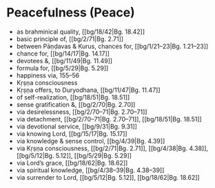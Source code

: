 # Peacefulness (Peace)

* as brahminical quality, [[bg/18/42|Bg. 18.42]]
* basic principle of, [[bg/2/71|Bg. 2.71]]
* between Pāṇḍavas & Kurus, chances for, [[bg/1/21–23|Bg. 1.21–23]]
* chance for, [[bg/14/17|Bg. 14.17]]
* devotees &, [[bg/11/49|Bg. 11.49]]
* formula for, [[bg/5/29|Bg. 5.29]]
* happiness via, 155–56 
* Kṛṣṇa consciousness 
* Kṛṣṇa offers, to Duryodhana, [[bg/11/47|Bg. 11.47]]
* of self-realization, [[bg/18/51|Bg. 18.51]]
* sense gratification &, [[bg/2/70|Bg. 2.70]]
* via desirelessness, [[bg/2/70–71|Bg. 2.70–71]]
* via detachment, [[bg/2/70–71|Bg. 2.70–71]], [[bg/18/51|Bg. 18.51]]
* via devotional service, [[bg/9/31|Bg. 9.31]]
* via knowing Lord, [[bg/15/17|Bg. 15.17]]
* via knowledge & sense control, [[bg/4/39|Bg. 4.39]]
* via Kṛṣṇa consciousness, [[bg/2/71|Bg. 2.71]], [[bg/4/38|Bg. 4.38]], [[bg/5/12|Bg. 5.12]], [[bg/5/29|Bg. 5.29]]
* via Lord’s grace, [[bg/18/62|Bg. 18.62]]
* via spiritual knowledge, [[bg/4/38–39|Bg. 4.38–39]]
* via surrender to Lord, [[bg/5/12|Bg. 5.12]], [[bg/18/62|Bg. 18.62]]
